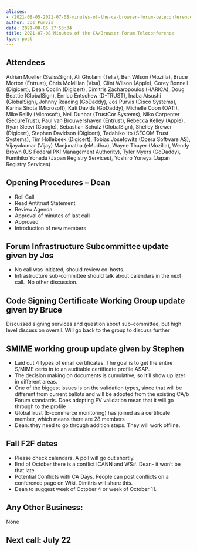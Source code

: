 ```yaml
---
aliases:
- /2021-08-05-2021-07-08-minutes-of-the-ca-browser-forum-teleconference/
author: Jos Purvis
date: 2021-08-05 17:53:34
title: 2021-07-08 Minutes of the CA/Browser Forum Teleconference
type: post
---
```


## Attendees 

Adrian Mueller (SwissSign), Ali Gholami (Telia), Ben Wilson (Mozilla), Bruce Morton (Entrust), Chris McMillan (Visa), Clint Wilson (Apple), Corey Bonnell (Digicert), Dean Coclin (Digicert), Dimitris Zacharopoulos (HARICA), Doug Beattie (GlobalSign), Enrico Entschew (D-TRUST), Inaba Atsushi (GlobalSign), Johnny Reading (GoDaddy), Jos Purvis (Cisco Systems), Karina Sirota (Microsoft), Kati Davids (GoDaddy), Michelle Coon (OATI), Mike Reilly (Microsoft), Neil Dunbar (TrustCor Systems), Niko Carpenter (SecureTrust), Paul van Brouwershaven (Entrust), Rebecca Kelley (Apple), Ryan Sleevi (Google), Sebastian Schulz (GlobalSign), Shelley Brewer (Digicert), Stephen Davidson (Digicert), Tadahiko Ito (SECOM Trust Systems), Tim Hollebeek (Digicert), Tobias Josefowitz (Opera Software AS), Vijayakumar (Vijay) Manjunatha (eMudhra), Wayne Thayer (Mozilla), Wendy Brown (US Federal PKI Management Authority), Tyler Myers (GoDaddy), Fumihiko Yoneda (Japan Registry Services), Yoshiro Yoneya (Japan Registry Services)

## Opening Procedures – Dean 

- Roll Call
- Read Antitrust Statement
- Review Agenda
- Approval of minutes of last call
- Approved
- Introduction of new members

## Forum Infrastructure Subcommittee update given by Jos 

- No call was initiated, should review co-hosts.
- Infrastructure sub-committee should talk about calendars in the next call.  No other discussion.

## Code Signing Certificate Working Group update given by Bruce 

Discussed signing services and question about sub-committee, but high level discussion overall. Will go back to the group to discuss further

## SMIME working group update given by Stephen 

- Laid out 4 types of email certificates. The goal is to get the entire S/MIME certs in to an auditable certificate profile ASAP.
- The decision making on documents is cumulative, so it’ll show up later in different areas.
- One of the biggest issues is on the validation types, since that will be different from current ballots and will be adopted from the existing CA/b Forum standards. Does adopting EV validation mean that it will go through to the profile
- GlobalTrust (E-commerce monitoring) has joined as a certificate member, which means there are 28 members
- Dean: they need to go through addition steps. They will work offline.

## Fall F2F dates 

- Please check calendars. A poll will go out shortly.
- End of October there is a conflict ICANN and WS#. Dean- it won’t be that late.
- Potential Conflicts with CA Days. People can post conflicts on a conference page on Wiki. Dimitris will share this.
- Dean to suggest week of October 4 or week of October 11.

## Any Other Business: 

None

## Next call: July 22